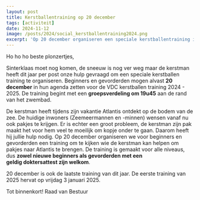 ```yaml
---
layout: post
title: Kerstballentraining op 20 december
tags: [activiteit]
date: 2024-11-12
image: /posts/2024/social_kerstballentraining2024.png
excerpt: 'Op 20 december organiseren een speciale kerstballentraining in het VUB zwembad voor leden'
---
```


Ho ho ho beste plonzertjes,

Sinterklaas moet nog komen, de sneeuw is nog ver weg maar de kerstman heeft dit jaar per post onze hulp gevraagd om een speciale kerstballen training te organiseren. Beginners en gevorderden mogen alvast **20 december** in hun agenda zetten voor de VDC kerstballen training 2024 - 2025. De training begint met een **groepsverdeling om 19u45** aan de rand van het zwembad.

De kerstman heeft tijdens zijn vakantie Atlantis ontdekt op de bodem van de zee. De huidige inwoners (Zeemeermannen en -minnen) wensen vanaf nu ook pakjes te krijgen. Er is echter een groot probleem, de kerstman zijn pak maakt het voor hem veel te moeilijk om kopje onder te gaan. Daarom heeft hij jullie hulp nodig. Op 20 december organiseren we voor beginners en gevorderden een training om te kijken wie de kerstman kan helpen om pakjes naar Atlantis te brengen. De training is gemaakt voor alle niveaus, dus **zowel nieuwe beginners als gevorderden met een geldig doktersattest zijn welkom**. 

20 december is ook de laatste training van dit jaar. De eerste training van 2025 hervat op vrijdag 3 januari 2025.

Tot binnenkort!
Raad van Bestuur
